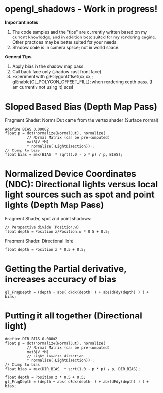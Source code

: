 # opengl_shadows - Work in progress!

**Important notes**

1. The code samples and the "tips" are currently written based on my current knowledge, and in addition best suited for my rendering engine. Other practices may be better suited for your needs.
2. Shadow code is in camera space; not in world space.
 

**General Tips**

1. Apply bias in the shadow map pass. 
2. Cull back face only (shadow cast front face)
3. Experiment with glPolygonOffset(xx,xx); glEnable(GL_POLYGON_OFFSET_FILL); when rendering depth pass. (I am currently not using it)
scsd 


# Sloped Based Bias (Depth Map Pass)

Fragment Shader:
NormalOut came from the vertex shader (Surface normal)

```
#define BIAS 0.00002
float p = dot(normalize(NormalOut), normalize(
          // Normal Matrix (can be pre-computed)
          mat3(V *M) 
          * normalize(-LightDirection)));
// Clamp to bias          
float bias = max(BIAS  * sqrt(1.0 - p * p) / p, BIAS); 
```

# Normalized Device Coordinates (NDC): Directional lights versus local light sources such as spot and point lights (Depth Map Pass)

Fragment Shader, spot and point shadows:
```
// Perspective divide (Position.w)
float depth = Position.z/Position.w * 0.5 + 0.5;
```

Fragment Shader, Directional light

```
float depth = Position.z * 0.5 + 0.5;
```


#  Getting the Partial derivative, increases accuracy of bias

```
gl_FragDepth = (depth + abs( dFdx(depth) ) + abs(dFdy(depth) ) ) +  bias;
```


# Putting it all together (Directional light)

```
#define DIR_BIAS 0.00002
float p = dot(normalize(NormalOut), normalize(
          // Normal Matrix (can be pre-computed)
          mat3(V *M) 
          // Light inverse direction
          * normalize(-LightDirection)));
// Clamp to bias  
float bias = max(DIR_BIAS  * sqrt(1.0 - p * p) / p, DIR_BIAS); 

float depth = Position.z * 0.5 + 0.5;
gl_FragDepth = (depth + abs( dFdx(depth) ) + abs(dFdy(depth) ) ) +  bias;
 ```
